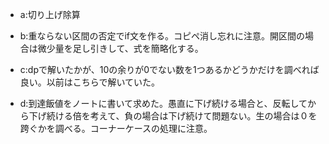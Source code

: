 - a:切り上げ除算

- b:重ならない区間の否定でif文を作る。コピペ消し忘れに注意。開区間の場合は微少量を足し引きして、式を簡略化する。

- c:dpで解いたかが、10の余りが0でない数を1つあるかどうかだけを調べれば良い。以前はこちらで解いていた。

- d:到達飯値をノートに書いて求めた。愚直に下げ続ける場合と、反転してから下げ続ける倍を考えて、負の場合は下げ続けて問題ない。生の場合は０を跨ぐかを調べる。コーナーケースの処理に注意。


